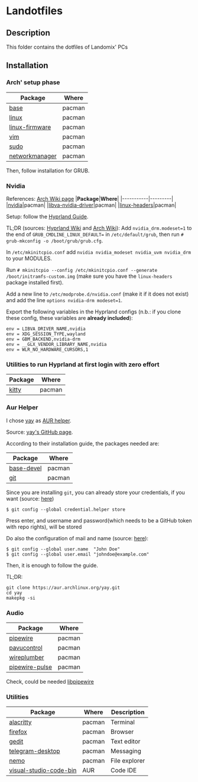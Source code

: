 # Landotfiles
## Description
This folder contains the dotfiles of Landomix' PCs
## Installation
### Arch' setup phase
|**Package**|**Where**|
|-----------|---------|
|[base](https://archlinux.org/packages/?name=base)|pacman|
|[linux](https://archlinux.org/packages/?name=linux)|pacman|
|[linux-firmware](https://archlinux.org/packages/?name=linux-firmware)|pacman|
|[vim](https://archlinux.org/packages/?name=vim)|pacman|
|[sudo](https://archlinux.org/packages/?name=sudo)|pacman|
|[networkmanager](https://archlinux.org/packages/?name=networkmanager)|pacman|

Then, follow installation for GRUB.
### Nvidia
References: [Arch Wiki page](https://wiki.archlinux.org/title/NVIDIA)
|**Package**|**Where**|
|-----------|---------|
|[nvidia](https://archlinux.org/packages/extra/x86_64/nvidia/)|pacman|
|[libva-nvidia-driver](https://archlinux.org/packages/extra/x86_64/libva-nvidia-driver/)|pacman|
|[linux-headers](https://archlinux.org/packages/core/x86_64/linux-headers/)|pacman|

Setup: follow the [Hyprland Guide](https://wiki.hyprland.org/Nvidia/).

TL;DR (sources: [Hyprland Wiki](https://wiki.hyprland.org/Nvidia/) and [Arch Wiki](https://wiki.archlinux.org/title/NVIDIA#DRM_kernel_mode_setting)):
Add `nvidia_drm.modeset=1` to the end of `GRUB_CMDLINE_LINUX_DEFAULT=` in `/etc/default/grub`, then run `# grub-mkconfig -o /boot/grub/grub.cfg`.

In `/etc/mkinitcpio.conf` add `nvidia nvidia_modeset nvidia_uvm nvidia_drm` to your MODULES.

Run `# mkinitcpio --config /etc/mkinitcpio.conf --generate /boot/initramfs-custom.img` (make sure you have the `linux-headers` package installed first).

Add a new line to `/etc/modprobe.d/nvidia.conf` (make it if it does not exist) and add the line `options nvidia-drm modeset=1`.

Export the following variables in the Hyprland configs (n.b.: if you clone these config, these variables are **already included**):

```
env = LIBVA_DRIVER_NAME,nvidia
env = XDG_SESSION_TYPE,wayland
env = GBM_BACKEND,nvidia-drm
env = __GLX_VENDOR_LIBRARY_NAME,nvidia
env = WLR_NO_HARDWARE_CURSORS,1
```

### Utilities to run Hyprland at first login with zero effort
|**Package**|**Where**|
|-----------|---------|
|[kitty](https://archlinux.org/packages/?name=kitty)|pacman|

### Aur Helper
I chose [yay](https://aur.archlinux.org/packages/yay) as [AUR helper](https://wiki.archlinux.org/title/AUR_helpers).

Source: [yay's GitHub page](https://github.com/Jguer/yay).

According to their installation guide, the packages needed are:

|**Package**|**Where**|
|-----------|---------|
|[base-devel](https://archlinux.org/packages/core/any/base-devel/)|pacman|
|[git](https://archlinux.org/packages/?name=git)|pacman|

Since you are installing `git`, you can already store your credentials, if you want (source: [here](https://man.archlinux.org/man/git-credential-store.1.en))
```
$ git config --global credential.helper store
```
Press enter, and username and password(which needs to be a GitHub token with repo rights), will be stored

Do also the configuration of mail and name (source: [here](https://wiki.archlinux.org/title/git)):
```
$ git config --global user.name  "John Doe"
$ git config --global user.email "johndoe@example.com"
```

Then, it is enough to follow the guide.

TL;DR:
```
git clone https://aur.archlinux.org/yay.git
cd yay
makepkg -si
```

### Audio
|**Package**|**Where**|
|-----------|---------|
|[pipewire](https://archlinux.org/packages/?name=pipewire)|pacman|
|[pavucontrol](https://archlinux.org/packages/extra/x86_64/pavucontrol/)|pacman|
|[wireplumber](https://archlinux.org/packages/extra/x86_64/wireplumber/)|pacman|
|[pipewire-pulse](https://archlinux.org/packages/extra/x86_64/pipewire-pulse/)|pacman|

Check, could be needed [libpipewire](https://archlinux.org/packages/extra/x86_64/libwireplumber/)

### Utilities
|**Package**|**Where**|**Description**|
|-----------|---------|----------|
|[alacritty](https://archlinux.org/packages/?name=alacritty)|pacman|Terminal|
|[firefox](https://archlinux.org/packages/?name=firefox)|pacman|Browser|
|[gedit](https://archlinux.org/packages/?name=gedit)|pacman|Text editor|
|[telegram-desktop](https://archlinux.org/packages/?name=telegram-desktop)|pacman|Messaging|
|[nemo](https://archlinux.org/packages/?name=nemo)|pacman|File explorer|
|[visual-studio-code-bin](https://aur.archlinux.org/packages/visual-studio-code-bin)|AUR|Code IDE|
